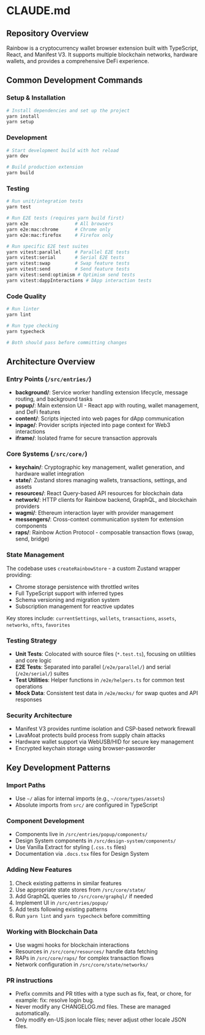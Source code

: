 # CLAUDE.md

## Repository Overview

Rainbow is a cryptocurrency wallet browser extension built with TypeScript, React, and Manifest V3. It supports multiple blockchain networks, hardware wallets, and provides a comprehensive DeFi experience.

## Common Development Commands

### Setup & Installation
```bash
# Install dependencies and set up the project
yarn install
yarn setup
```

### Development
```bash
# Start development build with hot reload
yarn dev

# Build production extension
yarn build
```

### Testing
```bash
# Run unit/integration tests
yarn test

# Run E2E tests (requires yarn build first)
yarn e2e                 # All browsers
yarn e2e:mac:chrome      # Chrome only
yarn e2e:mac:firefox     # Firefox only

# Run specific E2E test suites
yarn vitest:parallel     # Parallel E2E tests
yarn vitest:serial       # Serial E2E tests
yarn vitest:swap         # Swap feature tests
yarn vitest:send         # Send feature tests
yarn vitest:send:optimism # Optimism send tests
yarn vitest:dappInteractions # DApp interaction tests
```

### Code Quality
```bash
# Run linter
yarn lint

# Run type checking
yarn typecheck

# Both should pass before committing changes
```

## Architecture Overview

### Entry Points (`/src/entries/`)
- **background/**: Service worker handling extension lifecycle, message routing, and background tasks
- **popup/**: Main extension UI - React app with routing, wallet management, and DeFi features
- **content/**: Scripts injected into web pages for dApp communication
- **inpage/**: Provider scripts injected into page context for Web3 interactions
- **iframe/**: Isolated frame for secure transaction approvals

### Core Systems (`/src/core/`)
- **keychain/**: Cryptographic key management, wallet generation, and hardware wallet integration
- **state/**: Zustand stores managing wallets, transactions, settings, and assets
- **resources/**: React Query-based API resources for blockchain data
- **network/**: HTTP clients for Rainbow backend, GraphQL, and blockchain providers
- **wagmi/**: Ethereum interaction layer with provider management
- **messengers/**: Cross-context communication system for extension components
- **raps/**: Rainbow Action Protocol - composable transaction flows (swap, send, bridge)

### State Management
The codebase uses `createRainbowStore` - a custom Zustand wrapper providing:
- Chrome storage persistence with throttled writes
- Full TypeScript support with inferred types
- Schema versioning and migration system
- Subscription management for reactive updates

Key stores include: `currentSettings`, `wallets`, `transactions`, `assets`, `networks`, `nfts`, `favorites`

### Testing Strategy
- **Unit Tests**: Colocated with source files (`*.test.ts`), focusing on utilities and core logic
- **E2E Tests**: Separated into parallel (`/e2e/parallel/`) and serial (`/e2e/serial/`) suites
- **Test Utilities**: Helper functions in `/e2e/helpers.ts` for common test operations
- **Mock Data**: Consistent test data in `/e2e/mocks/` for swap quotes and API responses

### Security Architecture
- Manifest V3 provides runtime isolation and CSP-based network firewall
- LavaMoat protects build process from supply chain attacks
- Hardware wallet support via WebUSB/HID for secure key management
- Encrypted keychain storage using browser-passworder

## Key Development Patterns

### Import Paths
- Use `~/` alias for internal imports (e.g., `~/core/types/assets`)
- Absolute imports from `src/` are configured in TypeScript

### Component Development
- Components live in `/src/entries/popup/components/`
- Design System components in `/src/design-system/components/`
- Use Vanilla Extract for styling (`.css.ts` files)
- Documentation via `.docs.tsx` files for Design System

### Adding New Features
1. Check existing patterns in similar features
2. Use appropriate state stores from `/src/core/state/`
3. Add GraphQL queries to `/src/core/graphql/` if needed
4. Implement UI in `/src/entries/popup/`
5. Add tests following existing patterns
6. Run `yarn lint` and `yarn typecheck` before committing

### Working with Blockchain Data
- Use wagmi hooks for blockchain interactions
- Resources in `/src/core/resources/` handle data fetching
- RAPs in `/src/core/raps/` for complex transaction flows
- Network configuration in `/src/core/state/networks/`

### PR instructions
- Prefix commits and PR titles with a type such as fix, feat, or chore, for example: fix: resolve login bug.
- Never modify any CHANGELOG.md files. These are managed automatically.
- Only modify en-US.json locale files; never adjust other locale JSON files.
